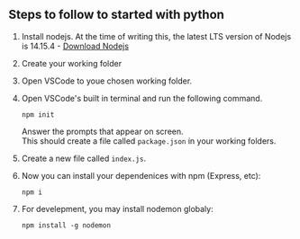 ## Steps to follow to started with python

1. Install nodejs. At the time of writing this, the latest LTS version of Nodejs is 14.15.4 - [Download Nodejs](https://nodejs.org/en/)

2. Create your working folder

3. Open VSCode to youe chosen working folder.
4. Open VSCode's built in terminal and run the following command.
   ```shell
   npm init
   ```
   Answer the prompts that appear on screen.  
   This should create a file called `package.json` in your working folders.
5. Create a new file called `index.js`.
6. Now you can install your dependenices with npm (Express, etc):
   ```shell
   npm i
   ```
7. For develepment, you may install nodemon globaly:
   ```shell
   npm install -g nodemon
   ```

